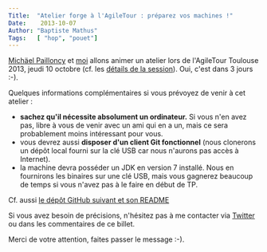 ```yaml
---
Title:  "Atelier forge à l'AgileTour : préparez vos machines !"
Date:    2013-10-07
Author: "Baptiste Mathus"
Tags:   [ "hop", "pouet"]
---
```




[Michäel Pailloncy](http://twitter.com/mpailloncy) et
[moi](http://twitter.com/bmathus) allons animer un atelier lors de
l'AgileTour Toulouse 2013, jeudi 10 octobre (cf. les [détails de la
session](http://att2013.herokuapp.com/event/268)). Oui, c'est dans 3
jours :-).

Quelques informations complémentaires si vous prévoyez de venir à cet
atelier :

-   **sachez qu'il nécessite absolument un ordinateur.** Si vous n'en
    avez pas, libre à vous de venir avec un ami qui en a un, mais ce
    sera probablement moins intéressant pour vous.
-   vous devrez aussi **disposer d'un client Git fonctionnel** (nous
    clonerons un dépôt local fourni sur la clé USB car nous n'aurons pas
    accès à Internet).
-   la machine devra posséder un JDK en version 7 installé. Nous en
    fournirons les binaires sur une clé USB, mais vous gagnerez beaucoup
    de temps si vous n'avez pas à le faire en début de TP.

Cf. aussi [le dépôt GitHub suivant et son
README](https://github.com/Batmat/agiletour-forge-verifier-votre-machine/)

Si vous avez besoin de précisions, n'hésitez pas à me contacter via
[Twitter](http://twitter.com/bmathus) ou dans les commentaires de ce
billet.

Merci de votre attention, faites passer le message :-).

